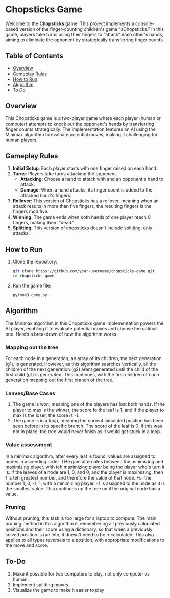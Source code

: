 # Chopsticks Game

Welcome to the **Chopsticks** game! This project implements a console-based version of the finger-counting children's game "aChopsticks." In this game, players take turns using their fingers to “attack” each other's hands, aiming to eliminate the opponent by strategically transferring finger counts.

## Table of Contents

- [Overview](#overview)
- [Gameplay Rules](#gameplay-rules)
- [How to Run](#how-to-run)
- [Algorithm](#algorithm)
- [To Do](#to-do)

## Overview

This Chopsticks game is a two-player game where each player (human or computer) attempts to knock out the opponent's hands by transferring finger counts strategically. The implementation features an AI using the Minimax algorithm to evaluate potential moves, making it challenging for human players.

## Gameplay Rules

1. **Initial Setup**: Each player starts with one finger raised on each hand.
2. **Turns**: Players take turns attacking the opponent.
   - **Attacking**: Choose a hand to attack with and an opponent's hand to attack. 
   - **Damage**: When a hand attacks, its finger count is added to the attacked hand's fingers.
3. **Rollover**: This version of Chopsticks has a rollover, meaning when an attack results in more than five fingers, the resulting fingers is the fingers mod five.
4. **Winning**: The game ends when both hands of one player reach 0 fingers, making them "dead."
5. **Splitting**: This version of chopsticks doesn't include splitting, only attacks.

## How to Run
1. Clone the repository:
   ```bash
   git clone https://github.com/your-username/chopsticks-game.git
   cd chopsticks-game
1. Run the game file:
   ```bash
   python3 game.py

## Algorithm
The Minimax algorithm in this Chopsticks game implementation powers the AI player, enabling it to evaluate potential moves and choose the optimal one. Here’s a breakdown of how the algorithm works.

### Mapping out the tree
For each node in a generation, an array of its children, the next generation (g1), is generated. However, as this algorithm searches vertically, all the children of the next generation (g2) arent generated until the child of the first child (g1) is generated. This continues, with the first children of each generation mapping out the first branch of the tree.

### Leaves/Base Cases
1. The game is won, meaning one of the players has lost both hands. If the player to max is the winner, the score fo the leaf is 1, and if the player to max is the loser, the score is -1.
2. The game is in a loop, meaning the current simulated position has been seen before in its specific branch. The score of the leaf is 0. If this was not in place, the tree would never finish as it would get stuck in a loop.

### Value assessment
In a minimax algorithm, after every leaf is found, values are assigned to nodes in ascending order. THe gam alternates between the minimizing and maximizing player, with teh maximizing player being the player who's turn it is. If the leaves of a node are 1, 0, and 0, and the player is maximizing, then 1 is teh greatest number, and therefore the value of that node. For the number 1, 0, -1, 1, with a minimizing player, -1 is assigned to the node as it is the smallest value. This continues up the tree until the original node has a value.

### Pruning
Without pruning, this task is too large for a laptop to compute. The main pruning method in this algorithm is remembering all previously calculated positions and their score using a dictionary, so that when a previously solved position is run into, it doesn't need to be recalculated. This also applies to all types reversals to a position, with appropriate modifications to the move and score.

## To-Do
1. Make it possible for two computers to play, not only computer vs human.
2. Implement splitting moves
3. Visualize the game to make it easier to play


  



